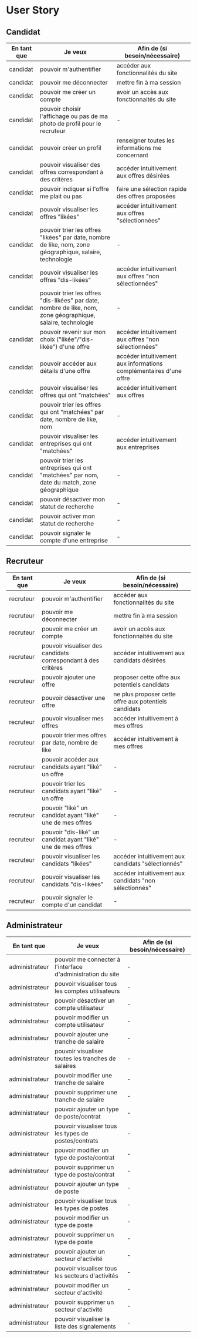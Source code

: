 # User Story

## Candidat

| En tant que | Je veux                                                                    | Afin de (si besoin/nécessaire)                                     |
| ----------- | -------------------------------------------------------------------------- | ------------------------------------------------------------------ |
| candidat    | pouvoir m'authentifier                                                     | accéder aux fonctionnalités du site                                |
| candidat    | pouvoir me déconnecter                                                     | mettre fin à ma session                                            |
| candidat    | pouvoir me créer un compte                                                 | avoir un accès aux fonctionnaités du site                          |
| candidat    | pouvoir choisir l'affichage ou pas de ma photo de profil pour le recruteur | -                                                                  |
| candidat    | pouvoir créer un profil                                                    | renseigner toutes les informations me concernant                   |
| candidat    | pouvoir visualiser des offres correspondant à des critères                 | accéder intuitivement aux offres désirées                          |
| candidat    | pouvoir indiquer si l'offre me plait ou pas                                | faire une sélection rapide des offres proposées                    |
| candidat    | pouvoir visualiser les offres "likées"                                     | accéder intuitivement aux offres "sélectionnées"                   |
| candidat    | pouvoir trier les offres "likées" par date, nombre de like, nom, zone géographique, salaire, technologie            | -                                                                  |
| candidat    | pouvoir visualiser les offres "dis-likées"                                 | accéder intuitivement aux offres "non sélectionnées"               |
| candidat    | pouvoir trier les offres "dis-likées" par date, nombre de like, nom, zone géographique, salaire, technologie        | -                                                                  |
| candidat    | pouvoir revenir sur mon choix ("likée"/"dis-likée") d'une offre            | accéder intuitivement aux offres "non sélectionnées"               |
| candidat    | pouvoir accéder aux détails d'une offre                                    | accéder intuitivement aux informations complémentaires d'une offre |
| candidat    | pouvoir visualiser les offres qui ont "matchées"                           | accéder intuitivement aux offres                                   |
| candidat    | pouvoir trier les offres qui ont "matchées" par date, nombre de like, nom  | -                                                                  |
| candidat    | pouvoir visualiser les entreprises qui ont "matchées"                      | accéder intuitivement aux entreprises                              |
| candidat    | pouvoir trier les entreprises qui ont "matchées" par nom, date du match, zone géographique    | -                                                                  |
| candidat    | pouvoir désactiver mon statut de recherche    | -                                                                  |
| candidat    | pouvoir activer mon statut de recherche    | -                                                                  |
| candidat    | pouvoir signaler le compte d'une entreprise    | -                                                                  |

## Recruteur

| En tant que | Je veux                                                       | Afin de (si besoin/nécessaire)                         |
| ----------- | ------------------------------------------------------------- | ------------------------------------------------------ |
| recruteur   | pouvoir m'authentifier                                        | accéder aux fonctionnalités du site                    |
| recruteur   | pouvoir me déconnecter                                        | mettre fin à ma session                                |
| recruteur   | pouvoir me créer un compte                                    | avoir un accès aux fonctionnaités du site              |
| recruteur   | pouvoir visualiser des candidats correspondant à des critères | accéder intuitivement aux candidats désirées           |
| recruteur   | pouvoir ajouter une offre                                     | proposer cette offre aux potentiels candidats          |
| recruteur   | pouvoir désactiver une offre                                     | ne plus proposer cette offre aux potentiels candidats          |
| recruteur   | pouvoir visualiser mes offres                                 | accéder intuitivement à mes offres                     |
| recruteur   | pouvoir trier mes offres par date, nombre de like             | accéder intuitivement à mes offres                     |
| recruteur   | pouvoir accéder aux candidats ayant "liké" un offre           | -                                                      |
| recruteur   | pouvoir trier les candidats ayant "liké" un offre             | -                                                      |
| recruteur   | pouvoir "liké" un candidat ayant "liké" une de mes offres     | -                                                      |
| recruteur   | pouvoir "dis-liké" un candidat ayant "liké" une de mes offres | -                                                      |
| recruteur   | pouvoir visualiser les candidats "likées"                     | accéder intuitivement aux candidats "sélectionnés"     |
| recruteur   | pouvoir visualiser les candidats "dis-likées"                 | accéder intuitivement aux candidats "non sélectionnés" |
| recruteur   | pouvoir signaler le compte d'un candidat                 | - |

## Administrateur

| En tant que    | Je veux                                                     | Afin de (si besoin/nécessaire) |
| -------------- | ----------------------------------------------------------- | ------------------------------ |
| administrateur | pouvoir me connecter à l'interface d'administration du site | -                              |
| administrateur | pouvoir visualiser tous les comptes utilisateurs            | -                              |
| administrateur | pouvoir désactiver un compte utilisateur                    | -                              |
| administrateur | pouvoir modifier un compte utilisateur                      | -                              |
| administrateur | pouvoir ajouter une tranche de salaire                      | -                              |
| administrateur | pouvoir visualiser toutes les tranches de salaires          | -                              |
| administrateur | pouvoir modifier une tranche de salaire                     | -                              |
| administrateur | pouvoir supprimer une tranche de salaire                    | -                              |
| administrateur | pouvoir ajouter un type de poste/contrat                    | -                              |
| administrateur | pouvoir visualiser tous les types de postes/contrats        | -                              |
| administrateur | pouvoir modifier un type de poste/contrat                   | -                              |
| administrateur | pouvoir supprimer un type de poste/contrat                  | -                              |
| administrateur | pouvoir ajouter un type de poste                            | -                              |
| administrateur | pouvoir visualiser tous les types de postes                 | -                              |
| administrateur | pouvoir modifier un type de poste                           | -                              |
| administrateur | pouvoir supprimer un type de poste                          | -                              |
| administrateur | pouvoir ajouter un secteur d'activité                       | -                              |
| administrateur | pouvoir visualiser tous les secteurs d'activités            | -                              |
| administrateur | pouvoir modifier un secteur d'activité                      | -                              |
| administrateur | pouvoir supprimer un secteur d'activité                     | -                              |
| administrateur | pouvoir visualiser la liste des signalements                     | -                              |
